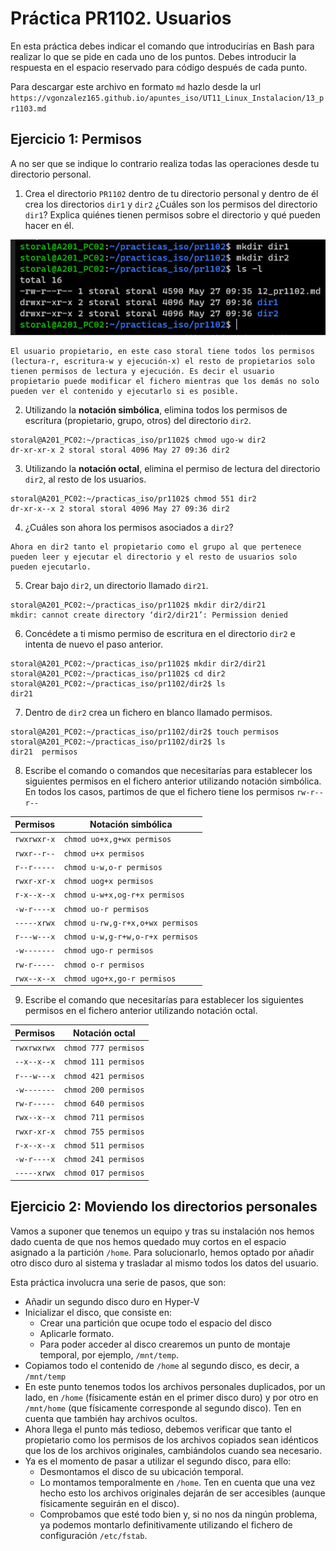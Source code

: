 # Práctica PR1102. Usuarios

En esta práctica debes indicar el comando que introducirías en Bash para realizar lo que se pide en cada uno de los puntos. Debes introducir la respuesta en el espacio reservado para código después de cada punto.

Para descargar este archivo en formato `md` hazlo desde la url `https://vgonzalez165.github.io/apuntes_iso/UT11_Linux_Instalacion/13_pr1103.md`


## Ejercicio 1: Permisos

A no ser que se indique lo contrario realiza todas las operaciones desde tu directorio personal.

1.	Crea el directorio `PR1102` dentro de tu directorio personal y dentro de él crea los directorios `dir1` y `dir2` ¿Cuáles son los permisos del directorio `dir1`? Explica quiénes tienen permisos sobre el directorio y qué pueden hacer en él.

![creación y permisos](imgs/ej1.png)
```
El usuario propietario, en este caso storal tiene todos los permisos (lectura-r, escritura-w y ejecución-x) el resto de propietarios solo tienen permisos de lectura y ejecución. Es decir el usuario propietario puede modificar el fichero mientras que los demás no solo pueden ver el contenido y ejecutarlo si es posible.
```

2.	Utilizando   la   **notación   simbólica**, elimina   todos   los   permisos de   escritura (propietario, grupo, otros) del directorio `dir2`.

```
storal@A201_PC02:~/practicas_iso/pr1102$ chmod ugo-w dir2
dr-xr-xr-x 2 storal storal 4096 May 27 09:36 dir2
```

3.	Utilizando la **notación octal**, elimina el permiso de lectura del directorio `dir2`, al resto de los usuarios.

```
storal@A201_PC02:~/practicas_iso/pr1102$ chmod 551 dir2
dr-xr-x--x 2 storal storal 4096 May 27 09:36 dir2
```

4.	¿Cuáles son ahora los permisos asociados a `dir2`?

```
Ahora en dir2 tanto el propietario como el grupo al que pertenece pueden leer y ejecutar el directorio y el resto de usuarios solo pueden ejecutarlo. 
```

5.	Crear bajo `dir2`, un directorio llamado `dir21`.

```
storal@A201_PC02:~/practicas_iso/pr1102$ mkdir dir2/dir21
mkdir: cannot create directory ‘dir2/dir21’: Permission denied
```

6.	Concédete a ti mismo permiso de escritura en el directorio `dir2` e intenta de nuevo el paso anterior.

```
storal@A201_PC02:~/practicas_iso/pr1102$ mkdir dir2/dir21
storal@A201_PC02:~/practicas_iso/pr1102$ cd dir2
storal@A201_PC02:~/practicas_iso/pr1102/dir2$ ls
dir21
```

7.	Dentro de `dir2` crea un fichero en blanco llamado permisos.

```
storal@A201_PC02:~/practicas_iso/pr1102/dir2$ touch permisos
storal@A201_PC02:~/practicas_iso/pr1102/dir2$ ls
dir21  permisos
```

8.	Escribe el comando o comandos que necesitarías para establecer los siguientes permisos en el fichero anterior utilizando notación simbólica. En todos los casos, partimos de que el fichero tiene los permisos `rw-r--r--`

| Permisos      | Notación simbólica              |
| ------------- | ---------------------           |
| `rwxrwxr-x`   | `chmod uo+x,g+wx permisos`      |     
| `rwxr--r--`   | `chmod u+x permisos`            |      
| `r--r-----`   | `chmod u-w,o-r permisos`        |      
| `rwxr-xr-x`   | `chmod uog+x permisos`          |     
| `r-x--x--x`   | `chmod u-w+x,og-r+x permisos`   |     
| `-w-r----x`   | `chmod uo-r permisos`           |     
| `-----xrwx`   | `chmod u-rw,g-r+x,o+wx permisos`|     
| `r---w---x`   | `chmod u-w,g-r+w,o-r+x permisos`|     
| `-w-------`   | `chmod ugo-r permisos`          |     
| `rw-r-----`   | `chmod o-r permisos`            |     
| `rwx--x--x`   | `chmod ugo+x,go-r permisos `    |     

9.	Escribe el comando que necesitarías para establecer los siguientes permisos en el fichero anterior utilizando notación octal.

| Permisos      | Notación octal        |
| ------------- | --------------------- |
| `rwxrwxrwx`   | `chmod 777 permisos`  |
| `--x--x--x`   | `chmod 111 permisos`  |
| `r---w---x`   | `chmod 421 permisos`  |
| `-w-------`   | `chmod 200 permisos`  |
| `rw-r-----`   | `chmod 640 permisos`  |
| `rwx--x--x`   | `chmod 711 permisos`  |
| `rwxr-xr-x`   | `chmod 755 permisos`  |
| `r-x--x--x`   | `chmod 511 permisos`  |
| `-w-r----x`   | `chmod 241 permisos`  |
| `-----xrwx`   | `chmod 017 permisos`  |


## Ejercicio 2: Moviendo los directorios personales

Vamos a suponer que tenemos un equipo y tras su instalación nos hemos dado cuenta de que nos hemos quedado muy cortos en el espacio asignado a la partición `/home`. Para solucionarlo, hemos optado por añadir otro disco duro al sistema y trasladar al mismo todos los datos del usuario. 

Esta práctica involucra una serie de pasos, que son:

- Añadir un segundo disco duro en Hyper-V
- Inicializar el disco, que consiste en:
    - Crear una partición que ocupe todo el espacio del disco
    - Aplicarle formato.
    - Para poder acceder al disco crearemos un punto de montaje temporal, por ejemplo, `/mnt/temp`. 
- Copiamos todo el contenido de `/home` al segundo disco, es decir, a `/mnt/temp`
- En este punto tenemos todos los archivos personales duplicados, por un lado, en `/home` (físicamente están en el primer disco duro) y por otro en `/mnt/home` (que físicamente corresponde al segundo disco). Ten en cuenta que también hay archivos ocultos.
- Ahora llega el punto más tedioso, debemos verificar que tanto el propietario como los permisos de los archivos copiados sean idénticos que los de los archivos originales, cambiándolos cuando sea necesario.
- Ya es el momento de pasar a utilizar el segundo disco, para ello:
    - Desmontamos el disco de su ubicación temporal.
    - Lo montamos temporalmente en `/home`. Ten en cuenta que una vez hecho esto los archivos originales dejarán de ser accesibles (aunque físicamente seguirán en el disco).
    - Comprobamos que esté todo bien y, si no nos da ningún problema, ya podemos montarlo definitivamente utilizando el fichero de configuración `/etc/fstab`.

